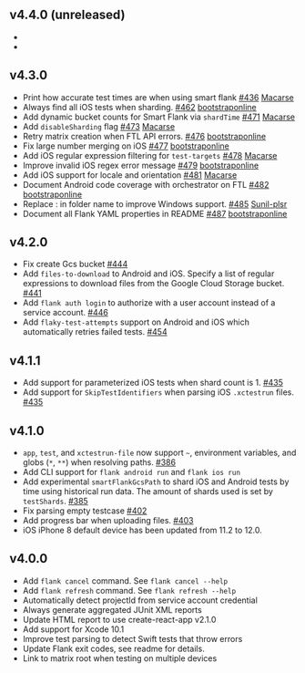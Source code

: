 ## v4.4.0 (unreleased)
- 
- 

## v4.3.0

- Print how accurate test times are when using smart flank [#436](https://github.com/TestArmada/flank/pull/436) [Macarse](https://github.com/Macarse)
- Always find all iOS tests when sharding. [#462](https://github.com/TestArmada/flank/pull/462) [bootstraponline](https://github.com/bootstraponline)
- Add dynamic bucket counts for Smart Flank via `shardTime` [#471](https://github.com/TestArmada/flank/pull/471) [Macarse](https://github.com/Macarse)
- Add `disableSharding` flag [#473](https://github.com/TestArmada/flank/pull/473) [Macarse](https://github.com/Macarse)
- Retry matrix creation when FTL API errors.  [#476](https://github.com/TestArmada/flank/pull/476) [bootstraponline](https://github.com/bootstraponline)
- Fix large number merging on iOS [#477](https://github.com/TestArmada/flank/pull/477) [bootstraponline](https://github.com/bootstraponline)
- Add iOS regular expression filtering for `test-targets` [#478](https://github.com/TestArmada/flank/pull/478) [Macarse](https://github.com/Macarse)
- Improve invalid iOS regex error message [#479](https://github.com/TestArmada/flank/pull/479) [bootstraponline](https://github.com/bootstraponline)
- Add iOS support for locale and orientation [#481](https://github.com/TestArmada/flank/pull/481) [Macarse](https://github.com/Macarse)
- Document Android code coverage with orchestrator on FTL [#482](https://github.com/TestArmada/flank/pull/482) [bootstraponline](https://github.com/bootstraponline)
- Replace : in folder name to improve Windows support. [#485](https://github.com/TestArmada/flank/pull/482) [Sunil-plsr](https://github.com/Sunil-plsr)
- Document all Flank YAML properties in README  [#487](https://github.com/TestArmada/flank/pull/487) [bootstraponline](https://github.com/bootstraponline)


## v4.2.0

- Fix create Gcs bucket [#444](https://github.com/TestArmada/flank/pull/444)
- Add `files-to-download` to Android and iOS. Specify a list of regular expressions to download files from the Google Cloud Storage bucket. [#441](https://github.com/TestArmada/flank/pull/441)
- Add `flank auth login` to authorize with a user account instead of a service account. [#446](https://github.com/TestArmada/flank/pull/436)
- Add `flaky-test-attempts` support on Android and iOS which automatically retries failed tests. [#454](https://github.com/TestArmada/flank/pull/454)

## v4.1.1

- Add support for parameterized iOS tests when shard count is 1. [#435](https://github.com/TestArmada/flank/pull/435)
- Add support for `SkipTestIdentifiers` when parsing iOS `.xctestrun` files. [#435](https://github.com/TestArmada/flank/pull/435)

## v4.1.0

- `app`, `test`, and `xctestrun-file` now support `~`, environment variables, and globs (`*`, `**`) when resolving paths. [#386](https://github.com/TestArmada/flank/pull/386)
- Add CLI support for `flank android run` and `flank ios run`
- Add experimental `smartFlankGcsPath` to shard iOS and Android tests by time using historical run data. The amount of shards used is set by `testShards`. [#385](https://github.com/TestArmada/flank/pull/385)
- Fix parsing empty testcase [#402](https://github.com/TestArmada/flank/pull/402)
- Add progress bar when uploading files. [#403](https://github.com/TestArmada/flank/pull/403)
- iOS iPhone 8 default device has been updated from 11.2 to 12.0.

## v4.0.0

- Add `flank cancel` command. See `flank cancel --help`
- Add `flank refresh` command. See `flank refresh --help`
- Automatically detect projectId from service account credential
- Always generate aggregated JUnit XML reports
- Update HTML report to use create-react-app v2.1.0
- Add support for Xcode 10.1
- Improve test parsing to detect Swift tests that throw errors
- Update Flank exit codes, see readme for details.
- Link to matrix root when testing on multiple devices
